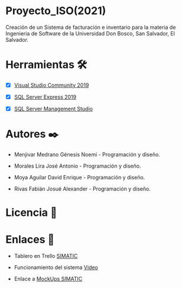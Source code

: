 # Proyecto_ISO(2021)
Creación de un Sistema de facturación e inventario para la materia de Ingenieria de Software de la Universidad Don Bosco, San Salvador, El Salvador.

# Herramientas 🛠️
- [x] [Visual Studio Community 2019](https://visualstudio.microsoft.com/es/downloads/#visual-studio-community-2019)

- [x] [SQL Server Express 2019](https://www.microsoft.com/es-es/sql-server/sql-server-downloads)

- [x] [SQL Server Management Studio](https://docs.microsoft.com/en-us/sql/ssms/download-sql-server-management-studio-ssms?view=sql-server-ver15)

# Autores ✒️
- Menjivar Medrano Génesis Noemi - Programación y diseño.

- Morales Lira José Antonio - Programación y diseño.

- Moya Aguilar David Enrique - Programación y diseño.

- Rivas Fabián Josué Alexander - Programación y diseño.

# Licencia 📝



# Enlaces 🔗
- Tablero en Trello [SIMATIC](https://trello.com/b/NGPvdS63/simatic)

- Funcionamiento del sistema [Video](https://drive.google.com/file/d/1ddV5HczdfXjC0iP5zxUN3wrIPyxwO06C/view?usp=sharing)

- Enlace a [MockUps SIMATIC](https://drive.google.com/file/d/1qD-FtzD416LYMk3n24gw2D6VgW_pYfYl/view?usp=sharing)
